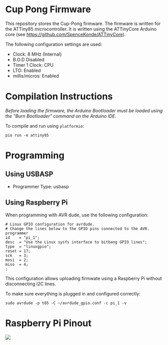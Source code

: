 # Cup Pong Firmware

This repository stores the Cup-Pong firmware. The firmware is written for the ATTiny85 microcontroller. It is written using the ATTinyCore Arduino core (see https://github.com/SpenceKonde/ATTinyCore).

The following configuration settings are used:
 - Clock: 8 MHz (Internal)
 - B.O.D Disabled
 - Timer 1 Clock: CPU
 - LTO: Enabled
 - millis/micros: Enabled

# Compilation Instructions
*Before loading the firmware, the Arduino Bootloader must be loaded using the "Burn Bootloader" command on the Arduino IDE.*

To compile and run using `platformio`:

    pio run -e attiny85

# Programming

## Using USBASP
 - Programmer Type: usbasp

## Using Raspberry Pi
When programming with AVR dude, use the following configuration:

    # Linux GPIO configuration for avrdude.
    # Change the lines below to the GPIO pins connected to the AVR.
    programmer
    id    = "pi_1";
    desc  = "Use the Linux sysfs interface to bitbang GPIO lines";
    type  = "linuxgpio";
    reset = 17;
    sck   = 3;
    mosi  = 2;
    miso  = 4;
    ;

This configuration allows uploading firmwate using a Raspberry Pi without disconnecting I2C lines.

To make sure everything is plugged in and configured correctly:

    sudo avrdude -p t85 -C ~/avrdude_gpio.conf -c pi_1 -v


# Raspberry Pi Pinout

![](https://cdn.sparkfun.com/assets/learn_tutorials/1/5/9/5/GPIO.png)
